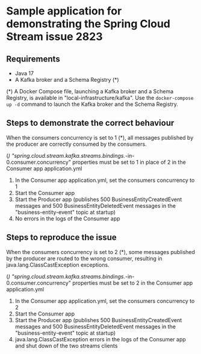 # Sample application for demonstrating the Spring Cloud Stream issue 2823

## Requirements
- Java 17
- A Kafka broker and a Schema Registry (*)

(*) A Docker Compose file, launching a Kafka broker and a Schema Registry, is available in "local-infrastructure/kafka".
Use the `docker-compose up -d` command to launch the Kafka broker and the Schema Registry.

## Steps to demonstrate the correct behaviour

When the consumers concurrency is set to 1 (*), all messages published by the producer are correctly consumed by the consumers.

(*) "spring.cloud.stream.kafka.streams.bindings.*-in-0.consumer.concurrency" properties must be set to 1 in place of 2 in the Consumer app application.yml

1. In the Consumer app application.yml, set the consumers concurrency to 1
2. Start the Consumer app
3. Start the Producer app (publishes 500 BusinessEntityCreatedEvent messages and 500 BusinessEntityDeletedEvent messages in the "business-entity-event" topic at startup)
4. No errors in the logs of the Consumer app

## Steps to reproduce the issue

When the consumers concurrency is set to 2 (*), some messages published by the producer are routed to the wrong consumer, resulting in java.lang.ClassCastException exceptions.

(*) "spring.cloud.stream.kafka.streams.bindings.*-in-0.consumer.concurrency" properties must be set to 2 in the Consumer app application.yml

1. In the Consumer app application.yml, set the consumers concurrency to 2
2. Start the Consumer app
3. Start the Producer app (publishes 500 BusinessEntityCreatedEvent messages and 500 BusinessEntityDeletedEvent messages in the "business-entity-event" topic at startup)
4. java.lang.ClassCastException errors in the logs of the Consumer app and shut down of the two streams clients
